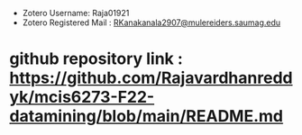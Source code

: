 * Zotero Username: Raja01921
* Zotero Registered Mail : RKanakanala2907@mulereiders.saumag.edu

# github repository link : https://github.com/Rajavardhanreddyk/mcis6273-F22-datamining/blob/main/README.md

